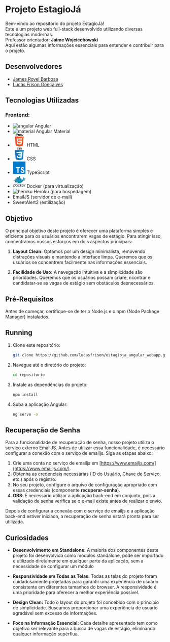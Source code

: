 # Projeto EstagioJá

Bem-vindo ao repositório do projeto EstagioJá! </br>
Este é um projeto web full-stack desenvolvido utilizando diversas tecnologias modernas. </br>
Professor orientador: **Jaime Wojciechowski**</br>
Aqui estão algumas informações essenciais para entender e contribuir para o projeto.

## Desenvolvedores
- [James Rovel Barbosa](https://github.com/Diagnoster)
- [Lucas Frison Gonçalves](https://github.com/lucasfrison)

## Tecnologias Utilizadas

### Frontend:
- <img src="https://angular.io/assets/images/logos/angular/angular.svg" alt="angular" width="40" height="40"/> Angular
- <img src="https://cdn.jsdelivr.net/gh/devicons/devicon/icons/materialui/materialui-plain.svg" alt="material" width="40" height="40"/> Angular Material
- <img src="https://raw.githubusercontent.com/devicons/devicon/master/icons/html5/html5-original-wordmark.svg" alt="html5" width="40" height="40"/> HTML
- <img src="https://raw.githubusercontent.com/devicons/devicon/master/icons/css3/css3-original-wordmark.svg" alt="css3" width="40" height="40"/> CSS 
- <img src="https://raw.githubusercontent.com/devicons/devicon/master/icons/typescript/typescript-original.svg" alt="typescript" width="40" height="40"/> TypeScript
- <img src="https://raw.githubusercontent.com/devicons/devicon/master/icons/docker/docker-original-wordmark.svg" alt="docker" width="40" height="40"/> Docker (para virtualização)
- <img src="https://cdn.jsdelivr.net/gh/devicons/devicon/icons/heroku/heroku-original.svg" alt="heroku" width="40" height="40"/> Heroku (para hospedagem)
- EmailJS (servidor de e-mail)
- SweetAlert2 (estilização)

## Objetivo

O principal objetivo deste projeto é oferecer uma plataforma simples e eficiente para os usuários encontrarem vagas de estágio. Para atingir isso, concentramos nossos esforços em dois aspectos principais:

1. **Layout Clean:** Optamos por um design minimalista, removendo distrações visuais e mantendo a interface limpa. Queremos que os usuários se concentrem facilmente nas informações essenciais.

2. **Facilidade de Uso:** A navegação intuitiva e a simplicidade são prioridades. Queremos que os usuários possam criare, ncontrar e candidatar-se as vagas de estágio sem obstáculos desnecessários.


## Pré-Requisitos

Antes de começar, certifique-se de ter o Node.js e o npm (Node Package Manager) instalados.

## Running

1. Clone este repositório:
   ```bash
   git clone https://github.com/lucasfrison/estagioja_angular_webapp.git
2. Navegue até o diretório do projeto:
   ```bash
   cd repositorio
3. Instale as dependências do projeto:
   ```bash
   npm install
4. Suba a aplicação Angular:
    ```bash
    ng serve -o

## Recuperação de Senha

Para a funcionalidade de recuperação de senha, nosso projeto utiliza o serviço externo EmailJS. Antes de utilizar essa funcionalidade, é necessário configurar a conexão com o serviço de emailjs. Siga as etapas abaixo:

1. Crie uma conta no serviço de emailjs em [https://www.emailjs.com/](https://www.emailjs.com/).
2. Obtenha as credenciais necessárias (ID do Usuário, Chave de Serviço, etc.) após o registro.
3. No seu projeto, configure o arquivo de configuração apropriado com essas credenciais (componente **recuperar-senha**).
4. **OBS**: É necessário utilizar a aplicação back-end em conjunto, pois a validação de senha verifica se o e-mail existe antes de realizar o envio.

Depois de configurar a conexão com o serviço de emailjs e a aplicação back-end estiver iniciada, a recuperação de senha estará pronta para ser utilizada.

## Curiosidades

- **Desenvolvimento em Standalone:** A maioria dos componentes deste projeto foi desenvolvida como módulos standalone, pode ser importado e utilizado diretamente em qualquer parte da aplicação, sem a necessidade de configurar um módulo

- **Responsividade em Todas as Telas:** Todas as telas do projeto foram cuidadosamente projetadas para garantir uma experiência de usuário consistente em diferentes tamanhos do browser. A responsividade é uma prioridade para oferecer a melhor experiência possível.
 
- **Design Clean:** Todo o layout do projeto foi concebido com o princípio de simplicidade. Buscamos proporcionar uma experiência de usuário agradável sem excesso de informações.

- **Foco na Informação Essencial:** Cada detalhe apresentado tem como objetivo ser relevante para a busca de vagas de estágio, eliminando qualquer informação supérflua.

